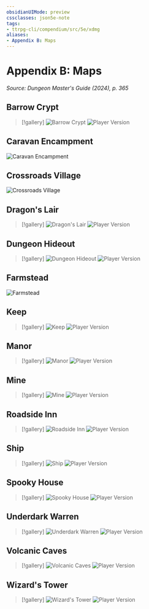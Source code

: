 ```yaml
---
obsidianUIMode: preview
cssclasses: json5e-note
tags:
- ttrpg-cli/compendium/src/5e/xdmg
aliases:
- Appendix B: Maps
---
```

# Appendix B: Maps
*Source: Dungeon Master's Guide (2024), p. 365* 

## Barrow Crypt

> [!gallery]
> ![Barrow Crypt](Інструменти%20ДМ/CLI/books/dungeon-masters-guide-2024/img/213-map-12-01-barrow-crypt.webp#gallery)
> ![Player Version](Інструменти%20ДМ/CLI/books/dungeon-masters-guide-2024/img/214-map-12-01-barrow-crypt-player.webp#gallery)

## Caravan Encampment

![Caravan Encampment](Інструменти%20ДМ/CLI/books/dungeon-masters-guide-2024/img/215-map-12-02-caravan-encampment.webp#center)

## Crossroads Village

![Crossroads Village](Інструменти%20ДМ/CLI/books/dungeon-masters-guide-2024/img/216-map-12-03-crossroads-village.webp#center)

## Dragon's Lair

> [!gallery]
> ![Dragon's Lair](Інструменти%20ДМ/CLI/books/dungeon-masters-guide-2024/img/217-map-12-04-dragons-lair.webp#gallery)
> ![Player Version](Інструменти%20ДМ/CLI/books/dungeon-masters-guide-2024/img/218-map-12-04-dragons-lair-player.webp#gallery)

## Dungeon Hideout

> [!gallery]
> ![Dungeon Hideout](Інструменти%20ДМ/CLI/books/dungeon-masters-guide-2024/img/219-map-12-05-dungeon-hideout.webp#gallery)
> ![Player Version](Інструменти%20ДМ/CLI/books/dungeon-masters-guide-2024/img/220-map-12-05-dungeon-hideout-player.webp#gallery)

## Farmstead

![Farmstead](Інструменти%20ДМ/CLI/books/dungeon-masters-guide-2024/img/221-map-12-06-farmstead.webp#center)

## Keep

> [!gallery]
> ![Keep](Інструменти%20ДМ/CLI/books/dungeon-masters-guide-2024/img/222-map-12-07-keep.webp#gallery)
> ![Player Version](Інструменти%20ДМ/CLI/books/dungeon-masters-guide-2024/img/223-map-12-07-keep-player.webp#gallery)

## Manor

> [!gallery]
> ![Manor](Інструменти%20ДМ/CLI/books/dungeon-masters-guide-2024/img/224-map-12-08-manor.webp#gallery)
> ![Player Version](Інструменти%20ДМ/CLI/books/dungeon-masters-guide-2024/img/225-map-12-08-manor-player.webp#gallery)

## Mine

> [!gallery]
> ![Mine](Інструменти%20ДМ/CLI/books/dungeon-masters-guide-2024/img/226-map-12-09-mine.webp#gallery)
> ![Player Version](Інструменти%20ДМ/CLI/books/dungeon-masters-guide-2024/img/227-map-12-09-mine-player.webp#gallery)

## Roadside Inn

> [!gallery]
> ![Roadside Inn](Інструменти%20ДМ/CLI/books/dungeon-masters-guide-2024/img/228-map-12-10-roadside-inn.webp#gallery)
> ![Player Version](Інструменти%20ДМ/CLI/books/dungeon-masters-guide-2024/img/229-map-12-10-roadside-inn-player.webp#gallery)

## Ship

> [!gallery]
> ![Ship](Інструменти%20ДМ/CLI/books/dungeon-masters-guide-2024/img/230-map-12-11-ship.webp#gallery)
> ![Player Version](Інструменти%20ДМ/CLI/books/dungeon-masters-guide-2024/img/231-map-12-11-ship-player.webp#gallery)

## Spooky House

> [!gallery]
> ![Spooky House](Інструменти%20ДМ/CLI/books/dungeon-masters-guide-2024/img/232-map-12-12-spooky-house.webp#gallery)
> ![Player Version](Інструменти%20ДМ/CLI/books/dungeon-masters-guide-2024/img/233-map-12-12-spooky-house-player.webp#gallery)

## Underdark Warren

> [!gallery]
> ![Underdark Warren](Інструменти%20ДМ/CLI/books/dungeon-masters-guide-2024/img/234-map-12-13-underdark-warren.webp#gallery)
> ![Player Version](Інструменти%20ДМ/CLI/books/dungeon-masters-guide-2024/img/235-map-12-13-underdark-warren-player.webp#gallery)

## Volcanic Caves

> [!gallery]
> ![Volcanic Caves](Інструменти%20ДМ/CLI/books/dungeon-masters-guide-2024/img/236-map-12-14-volcanic-caves.webp#gallery)
> ![Player Version](Інструменти%20ДМ/CLI/books/dungeon-masters-guide-2024/img/237-map-12-14-volcanic-caves-player.webp#gallery)

## Wizard's Tower

> [!gallery]
> ![Wizard's Tower](Інструменти%20ДМ/CLI/books/dungeon-masters-guide-2024/img/238-map-12-15-wizards-tower.webp#gallery)
> ![Player Version](Інструменти%20ДМ/CLI/books/dungeon-masters-guide-2024/img/239-map-12-15-wizards-tower-player.webp#gallery)